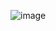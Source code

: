 ![image](https://media.discordapp.net/attachments/1008402544604745888/1045023919947665459/image.png?width=883&height=609)
